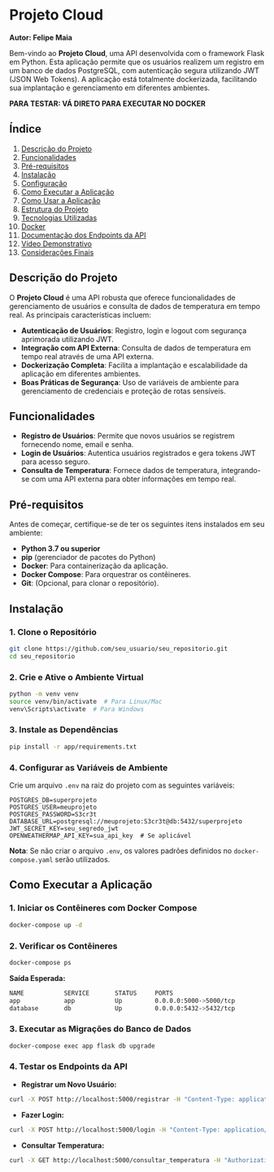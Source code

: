 # Projeto Cloud

**Autor: Felipe Maia**

Bem-vindo ao **Projeto Cloud**, uma API desenvolvida com o framework Flask em Python. Esta aplicação permite que os usuários realizem um registro em um banco de dados PostgreSQL, com autenticação segura utilizando JWT (JSON Web Tokens). A aplicação está totalmente dockerizada, facilitando sua implantação e gerenciamento em diferentes ambientes.

**PARA TESTAR: VÁ DIRETO PARA EXECUTAR NO DOCKER**

## Índice
1. [Descrição do Projeto](#descrição-do-projeto)
2. [Funcionalidades](#funcionalidades)
3. [Pré-requisitos](#pré-requisitos)
4. [Instalação](#instalação)
5. [Configuração](#configuração)
6. [Como Executar a Aplicação](#como-executar-a-aplicação)
7. [Como Usar a Aplicação](#como-usar-a-aplicação)
8. [Estrutura do Projeto](#estrutura-do-projeto)
9. [Tecnologias Utilizadas](#tecnologias-utilizadas)
10. [Docker](#docker)
11. [Documentação dos Endpoints da API](#documentação-dos-endpoints-da-api)
12. [Vídeo Demonstrativo](#vídeo-demonstrativo)
13. [Considerações Finais](#considerações-finais)

## Descrição do Projeto

O **Projeto Cloud** é uma API robusta que oferece funcionalidades de gerenciamento de usuários e consulta de dados de temperatura em tempo real. As principais características incluem:

- **Autenticação de Usuários**: Registro, login e logout com segurança aprimorada utilizando JWT.
- **Integração com API Externa**: Consulta de dados de temperatura em tempo real através de uma API externa.
- **Dockerização Completa**: Facilita a implantação e escalabilidade da aplicação em diferentes ambientes.
- **Boas Práticas de Segurança**: Uso de variáveis de ambiente para gerenciamento de credenciais e proteção de rotas sensíveis.

## Funcionalidades

- **Registro de Usuários**: Permite que novos usuários se registrem fornecendo nome, email e senha.
- **Login de Usuários**: Autentica usuários registrados e gera tokens JWT para acesso seguro.
- **Consulta de Temperatura**: Fornece dados de temperatura, integrando-se com uma API externa para obter informações em tempo real.

## Pré-requisitos

Antes de começar, certifique-se de ter os seguintes itens instalados em seu ambiente:

- **Python 3.7 ou superior**
- **pip** (gerenciador de pacotes do Python)
- **Docker**: Para containerização da aplicação.
- **Docker Compose**: Para orquestrar os contêineres.
- **Git**: (Opcional, para clonar o repositório).

## Instalação

### 1. Clone o Repositório
```bash
git clone https://github.com/seu_usuario/seu_repositorio.git
cd seu_repositorio
```

### 2. Crie e Ative o Ambiente Virtual
```bash
python -m venv venv
source venv/bin/activate  # Para Linux/Mac
venv\Scripts\activate  # Para Windows
```

### 3. Instale as Dependências
```bash
pip install -r app/requirements.txt
```

### 4. Configurar as Variáveis de Ambiente
Crie um arquivo `.env` na raiz do projeto com as seguintes variáveis:

```env
POSTGRES_DB=superprojeto
POSTGRES_USER=meuprojeto
POSTGRES_PASSWORD=S3cr3t
DATABASE_URL=postgresql://meuprojeto:S3cr3t@db:5432/superprojeto
JWT_SECRET_KEY=seu_segredo_jwt
OPENWEATHERMAP_API_KEY=sua_api_key  # Se aplicável
```

**Nota**: Se não criar o arquivo `.env`, os valores padrões definidos no `docker-compose.yaml` serão utilizados.

## Como Executar a Aplicação

### 1. Iniciar os Contêineres com Docker Compose
```bash
docker-compose up -d
```

### 2. Verificar os Contêineres
```bash
docker-compose ps
```

**Saída Esperada:**
```bash
NAME           SERVICE       STATUS     PORTS
app            app           Up         0.0.0.0:5000->5000/tcp
database       db            Up         0.0.0.0:5432->5432/tcp
```

### 3. Executar as Migrações do Banco de Dados
```bash
docker-compose exec app flask db upgrade
```

### 4. Testar os Endpoints da API

- **Registrar um Novo Usuário:**
```bash
curl -X POST http://localhost:5000/registrar -H "Content-Type: application/json" -d '{"nome":"Fulano","email":"fulano@example.com","senha":"senha123"}'
```

- **Fazer Login:**
```bash
curl -X POST http://localhost:5000/login -H "Content-Type: application/json" -d '{"email":"fulano@example.com","senha":"senha123"}'
```

- **Consultar Temperatura:**
```bash
curl -X GET http://localhost:5000/consultar_temperatura -H "Authorization: Bearer seu_token_jwt"
```
